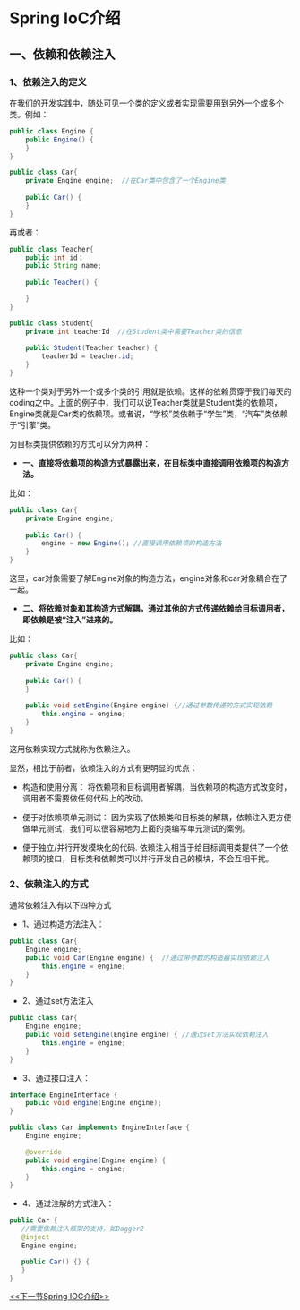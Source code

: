 
# Spring IoC介绍


## 一、依赖和依赖注入

### 1、依赖注入的定义

在我们的开发实践中，随处可见一个类的定义或者实现需要用到另外一个或多个类。例如：

```java
public class Engine {
    public Engine() {
    }
}

public class Car{
	private Engine engine;  //在Car类中包含了一个Engine类
	
    public Car() {
	}
}
```

再或者：

```java
public class Teacher{
	public int id；
	public String name;
	
    public Teacher() {

    }
}

public class Student{
	private int teacherId  //在Student类中需要Teacher类的信息
	
	public Student(Teacher teacher) {
		teacherId = teacher.id;
	}
}
```


这种一个类对于另外一个或多个类的引用就是依赖。这样的依赖贯穿于我们每天的coding之中。上面的例子中，我们可以说Teacher类就是Student类的依赖项，Engine类就是Car类的依赖项。或者说，“学校”类依赖于“学生”类，“汽车”类依赖于“引擎”类。

为目标类提供依赖的方式可以分为两种：

* **一、直接将依赖项的构造方式暴露出来，在目标类中直接调用依赖项的构造方法。**

比如：

```java
public class Car{
	private Engine engine;
	
	public Car() {
		engine = new Engine(); //直接调用依赖项的构造方法
	}
}
```
这里，car对象需要了解Engine对象的构造方法，engine对象和car对象耦合在了一起。


* **二、将依赖对象和其构造方式解耦，通过其他的方式传递依赖给目标调用者，即依赖是被“注入”进来的。**

比如：

```java
public class Car{
	private Engine engine;
	
	public Car() {
	}
	
	public void setEngine(Engine engine) {//通过参数传递的方式实现依赖
		this.engine = engine;
	}
}
```
这用依赖实现方式就称为依赖注入。

显然，相比于前者，依赖注入的方式有更明显的优点：

- 构造和使用分离：
将依赖项和目标调用者解耦，当依赖项的构造方式改变时，调用者不需要做任何代码上的改动。

- 便于对依赖项单元测试：
因为实现了依赖类和目标类的解耦，依赖注入更方便做单元测试，我们可以很容易地为上面的类编写单元测试的案例。

-  便于独立/并行开发模块化的代码.
依赖注入相当于给目标调用类提供了一个依赖项的接口，目标类和依赖类可以并行开发自己的模块，不会互相干扰。

### 2、依赖注入的方式

通常依赖注入有以下四种方式

- 1、通过构造方法注入：
```java
public class Car{    
	Engine engine;    
	public void Car(Engine engine) {  //通过带参数的构造器实现依赖注入      
		this.engine = engine;    
	}
}
```
- 2、通过set方法注入
```java
public class Car{    
	Engine engine;    
	public void setEngine(Engine engine) { //通过set方法实现依赖注入        
		this.engine = engine;    
	}
}
```
- 3、通过接口注入：
```java
interface EngineInterface {    
	public void engine(Engine engine);
}

public class Car implements EngineInterface {    
	Engine engine;        

	@override      
	public void engine(Engine engine) {            
		this.engine = engine;        
	}  
}
```

- 4、通过注解的方式注入：
 ```java
 public Car {    
	//需要依赖注入框架的支持，如Dagger2    
	@inject    
	Engine engine;    

	public Car() {} {
	}
}
 ```

 [<<下一节Spring IOC介绍>>](./spring_ioc_2.md)